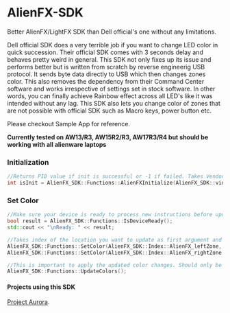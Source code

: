 # AlienFX-SDK
Better AlienFX/LightFX SDK than Dell official's one without any limitations.

Dell official SDK does a very terrible job if you want to change LED color in quick succession. Their official SDK comes with 3 seconds delay and behaves pretty weird in general.
This SDK not only fixes up its issue and performs better but is written from scratch by reverse engineerig USB protocol. It sends byte data directly to USB which then changes zones color. This also removes the dependency from their Command Center software and works irrespective of settings set in stock software. In other words, you can finally achieve Rainbow effect across all LED's like it was intended without any lag.  This SDK also lets you change color of zones that are not possible with official SDK such as Macro keys, power button etc.

Please checkout Sample App for reference.

**Currently tested on AW13/R3, AW15R2/R3, AW17R3/R4 but should be working with all alienware laptops**

### Initialization
```C++
//Returns PID value if init is successful or -1 if failed. Takes Vendor ID as argument.
int isInit = AlienFX_SDK::Functions::AlienFXInitialize(AlienFX_SDK::vid);

```

### Set Color
```C++
//Make sure your device is ready to process new instructions before updating color
bool result = AlienFX_SDK::Functions::IsDeviceReady();
std::cout << "\nReady: " << result; 

//Takes index of the location you want to update as first argument and Red, Green and Blue values for others.
AlienFX_SDK::Functions::SetColor(AlienFX_SDK::Index::AlienFX_leftZone, 225, 134, 245);
AlienFX_SDK::Functions::SetColor(AlienFX_SDK::Index::AlienFX_rightZone, 25, 114, 245);

//This is important to apply the updated color changes. Should only be called once after you're done with new colors.
AlienFX_SDK::Functions::UpdateColors();
```

#### Projects using this SDK

[Project Aurora](https://github.com/antonpup/Aurora).
